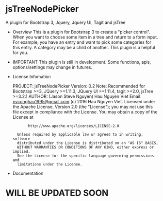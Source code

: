 # jsTreeNodePicker
A plugin for Bootstrap 3, Jquery, Jquery UI, Tagit and jsTree

* Overview
  This is a plugin for Bootstrap 3 to create a "picker control". When you want to choose some item in a tree and return to a form input. For example, you have an entry and want to pick some categories for this entry. A category may be a child of another. This plugin is a helpful for you.

* IMPORTANT
  This plugin is still in development. Some functions, apis, options/settings may change in futures.

* License Infomation

  PROJECT: jsTreeNodePicker
  Version: 0.2
  Note:    Recommended for Bootstrap >=3, JQuery >=1.11.3, JQuery UI >=1.11.4, tagit >=2.0, jsTree >=3.2.1
  AUTHOR:  (Jason Steve Nguyen) Hau Nguyen Viet
  Email:   nvconghau1995@gmail.com
  (c) 2016 Hau Nguyen Viet.
        Licensed under the Apache License, Version 2.0 (the "License");
        you may not use this file except in compliance with the License.
        You may obtain a copy of the License at

             http://www.apache.org/licenses/LICENSE-2.0

        Unless required by applicable law or agreed to in writing, software
        distributed under the License is distributed on an "AS IS" BASIS,
        WITHOUT WARRANTIES OR CONDITIONS OF ANY KIND, either express or implied.
        See the License for the specific language governing permissions and
        limitations under the License.

* Documentation
# WILL BE UPDATED SOON

